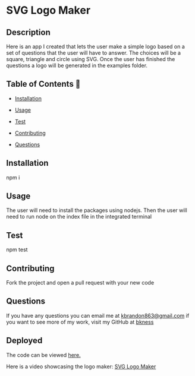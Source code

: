 # SVG Logo Maker 


## Description 
Here is an app I created that lets the user make a simple logo based on a set of questions that the user will have to answer. The choices will be a square, triangle and circle using SVG. Once the user has finished the questions a logo will be generated in the examples folder.

## Table of Contents 📝

- [Installation](#installation)
- [Usage](#usage)
- [Test](#test)
- [Contributing](#contributing)

- [Questions](#questions-📝)

## Installation 
npm i

## Usage
The user will need to install the packages using nodejs. Then the user will need to run node on the index file in the integrated terminal 

## Test 
npm test

## Contributing
Fork the project and open a pull request with your new code



## Questions
If you have any questions you can email me at kbrandon863@gmail.com if you want to see more of my work, visit my GitHub at [bkness](https://github.com/bkness)

## Deployed 
The code can be viewed [here.](https://github.com/bkness/svg-logo-maker)

Here is a video showcasing the logo maker:
[SVG Logo Maker](https://github.com/bkness/svg-logo-maker/assets/123907755/47b6171b-1443-48f7-8818-0f7659744901)
